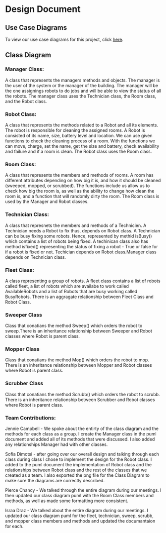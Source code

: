 # Design Document

## Use Case Diagrams

To view our use case diagrams for this project, click [here](usecases/USECASES.md).

## Class Diagram

### Manager Class:
A class that represents the managers methods and objects. The manager is the user of the system or the manager of the building. The manager will be the one assignings robots to do jobs and will be able to view the status of all the robots. The manager class uses the Technician class, the Room class, and the Robot class.

### Robot Class:
A class that represents the methods related to a Robot and all its elements. The robot is responsible for cleaning the assigned rooms. A Robot is consisted of its name, size, battery level and location. We can use given functions to check the cleaning process of a room. With the functions we can move, charge, set the name, get the size and battery, check availability and failure and if a room is clean. The Robot class uses the Room class.

### Room Class:
A class that represents the members and methods of rooms.  A room has different attributes depending on how big it is, and how it should be cleaned (sweeped, mopped, or scrubbed).  The functions include us allow us to check how big the room is, as well as the ability to change how clean the room is, and a function that will randomly dirty the room.  The Room class is used by the Manager and Robot classes.

### Technician Class: 
A class that represnets the members and methods of a Technicien. A Technician needs a Robot to fix thus, depends on Robot class. A Technician can be busy fixing some robots. Hence, represented by methid isBusy() which contains a list of robots being fixed. A techinican class also has method isfixed() representing the status of fixing a robot - True or false for if a robot is fixed or not. Techician depends on Robot class.Manager class depends on Technician class.

### Fleet Class: 
A class representing a group of robots. A fleet class contains a list of robots called fleet, a list of robots which are availabe to work called AvailableRobots and a list of Robots that are busy working called BusyRobots. There is an aggragate relationship between Fleet Class and Robot Class. 

### Sweeper Class
Class that conatians the method Sweep() which orders the robot to sweep.There is an inheritance relationship between Sweeper and Robot classes where Robot is parent class. 

### Mopper Class
Class that conatians the method Mop() which orders the robot to mop. There is an inheritance relationship between Mopper and Robot classes where Robot is parent class. 

### Scrubber Class
Class that conatians the method Scrubb() which orders the robot to scrubb. There is an inheritance relationship between Scrubber and Robot classes where Robot is parent class.  



### Team Contributions: 
Jennie Campbell - We spoke about the entirty of the class diagram and the methods for each class as a group. I create the Manager class in the puml document and added all of its methods that were discussed. I also added any relationships Manager had with other classes.

Sofia Dimotsi - after going over our overall design and talking through each class during class I chose to implement the design for the Robot class. I added to the puml document the implementation of Robot class and the relationships between Robot class and the rest of the classes that we created as a team. I also exported the png file for the Class Diagram to make sure the diagrams are correctly described. 

Pierce Chancy - We talked through the entire diagram during our meetings.  I then updated our class diagram puml with the Room Class members and methods, as well as made some formatting more consistent.

Israa Draz - We talked about the entire diagram during our meetings.  I updated our  class diagram puml for the fleet, technician, sweep, scrubb, and mopper class members and methods and updated the documantaion for each. 